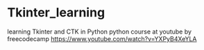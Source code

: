 # Tkinter_learning
learning Tkinter and CTK in Python
python course at youtube by freecodecamp
https://www.youtube.com/watch?v=YXPyB4XeYLA
